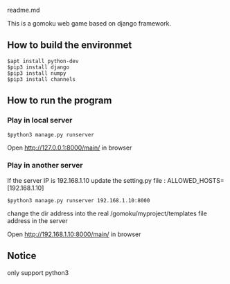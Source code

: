 readme.md

This is a gomoku web game based on django framework.

## How to build the environmet
	$apt install python-dev
	$pip3 install django
	$pip3 install numpy
	$pip3 install channels

## How to run the program

### Play in local server
	
	$python3 manage.py runserver

Open http://127.0.0.1:8000/main/ in browser

### Play in another server
If the server IP is 192.168.1.10 
update the setting.py file : ALLOWED_HOSTS=[192.168.1.10]
	
	$python3 manage.py runserver 192.168.1.10:8000
change the dir address into the real /gomoku/myproject/templates file address in the server

Open http://192.168.1.10:8000/main/ in browser


## Notice

only support python3

